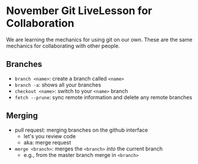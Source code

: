 # November Git LiveLesson for Collaboration

We are learning the mechanics for using git on our own.
These are the same mechanics for collaborating with other people.

## Branches

- `branch <name>`: create a branch called `<name>`
- `branch -a`: shows all your branches
- `checkout <name>`: switch to your `<name>` branch
- `fetch --prune`: sync remote information and delete any remote branches

## Merging

- pull request: merging branches on the github interface
  - let's you review code
  - aka: merge request
- `merge <branch>`: merges the `<branch>` *into* the current branch
  - e.g., from the master branch merge in `<branch>`
